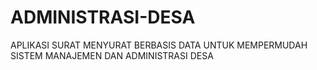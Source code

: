 # ADMINISTRASI-DESA
APLIKASI SURAT MENYURAT BERBASIS DATA UNTUK MEMPERMUDAH SISTEM MANAJEMEN DAN ADMINISTRASI DESA
